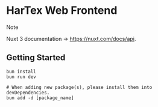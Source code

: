 # HarTex Web Frontend

> [!NOTE]
> Nuxt 3 documentation -> https://nuxt.com/docs/api.

## Getting Started

```
bun install
bun run dev

# When adding new package(s), please install them into devDependencies.
bun add -d [package_name]
```
